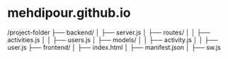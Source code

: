 # mehdipour.github.io
/project-folder
  ├── backend/
  │   ├── server.js
  │   ├── routes/
  │   │   ├── activities.js
  │   │   ├── users.js
  │   ├── models/
  │   │   ├── activity.js
  │   │   ├── user.js
  ├── frontend/
  │   ├── index.html
  │   ├── manifest.json
  │   ├── sw.js
